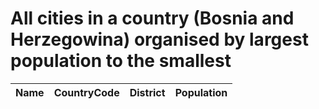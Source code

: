 # All cities in a country (Bosnia and Herzegowina) organised by largest population to the smallest

| Name | CountryCode | District | Population |
| :--- | :--- | :--- | :---: |
